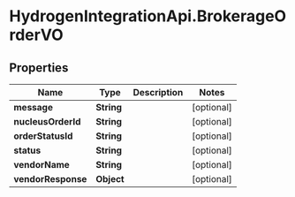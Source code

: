 # HydrogenIntegrationApi.BrokerageOrderVO

## Properties
Name | Type | Description | Notes
------------ | ------------- | ------------- | -------------
**message** | **String** |  | [optional] 
**nucleusOrderId** | **String** |  | [optional] 
**orderStatusId** | **String** |  | [optional] 
**status** | **String** |  | [optional] 
**vendorName** | **String** |  | [optional] 
**vendorResponse** | **Object** |  | [optional] 


